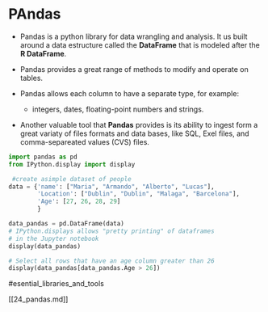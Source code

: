 # PAndas

- Pandas is a python library for data wrangling and analysis. It us built around a data estructure called the **DataFrame** that is modeled after the **R DataFrame**.

- Pandas provides a great range of methods to modify and operate on tables.

- Pandas allows each column to have a separate type, for example:
  - integers, dates, floating-point numbers and strings.

- Another valuable tool that **Pandas** provides is its ability to ingest form a great variaty of files formats and data bases, like SQL, Exel files, and comma-separeated values (CVS) files.

```python
import pandas as pd
from IPython.display import display

 #create asimple dataset of people
data = {'name': ["Maria", "Armando", "Alberto", "Lucas"],
        'Location': ["Dublin", "Dublin", "Malaga", "Barcelona"],
        'Age': [27, 26, 28, 29]
        }

data_pandas = pd.DataFrame(data)
# IPython.displays allows "pretty printing" of dataframes
# in the Jupyter notebook
display(data_pandas)

# Select all rows that have an age column greater than 26
display(data_pandas[data_pandas.Age > 26])
```

 #esential_libraries_and_tools

[[24_pandas.md]]

